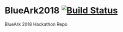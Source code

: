 # BlueArk2018 [![Build Status](https://travis-ci.com/jakobbeckmann/BlueArk2018.svg?token=6RwG9cGf5RW9JwThwdpc&branch=master)](https://travis-ci.com/jakobbeckmann/BlueArk2018)

BlueArk 2018 Hackathon Repo

